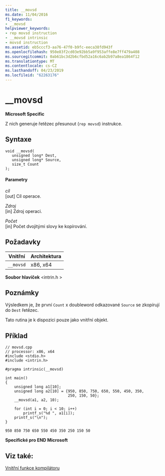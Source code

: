 ```yaml
---
title: __movsd
ms.date: 11/04/2016
f1_keywords:
- __movsd
helpviewer_keywords:
- rep movsd instruction
- __movsd intrinsic
- movsd instruction
ms.assetid: eb5cccf3-aa76-47f0-b9fc-eeca38fd943f
ms.openlocfilehash: 950e83f2cd03e92bb5a9f953affe8e7ff479a408
ms.sourcegitcommit: 0ab61bc3d2b6cfbd52a16c6ab2b97a8ea1864f12
ms.translationtype: MT
ms.contentlocale: cs-CZ
ms.lasthandoff: 04/23/2019
ms.locfileid: "62263176"
---
```

# <a name="movsd"></a>__movsd

**Microsoft Specific**

Z nich generuje řetězec přesunout (`rep movsd`) instrukce.

## <a name="syntax"></a>Syntaxe

```
void __movsd(
   unsigned long* Dest,
   unsigned long* Source,
   size_t Count
);
```

#### <a name="parameters"></a>Parametry

*cíl*<br/>
[out] Cíl operace.

*Zdroj*<br/>
[in] Zdroj operaci.

*Počet*<br/>
[in] Počet dvojitými slovy ke kopírování.

## <a name="requirements"></a>Požadavky

|Vnitřní|Architektura|
|---------------|------------------|
|`__movsd`|x86, x64|

**Soubor hlaviček** \<intrin.h >

## <a name="remarks"></a>Poznámky

Výsledkem je, že první `Count` x doubleword odkazované `Source` se zkopírují do `Dest` řetězec.

Tato rutina je k dispozici pouze jako vnitřní objekt.

## <a name="example"></a>Příklad

```
// movsd.cpp
// processor: x86, x64
#include <stdio.h>
#include <intrin.h>

#pragma intrinsic(__movsd)

int main()
{
    unsigned long a1[10];
    unsigned long a2[10] = {950, 850, 750, 650, 550, 450, 350,
                            250, 150, 50};
    __movsd(a1, a2, 10);

    for (int i = 0; i < 10; i++)
        printf_s("%d ", a1[i]);
    printf_s("\n");
}
```

```Output
950 850 750 650 550 450 350 250 150 50
```

**Specifické pro END Microsoft**

## <a name="see-also"></a>Viz také:

[Vnitřní funkce kompilátoru](../intrinsics/compiler-intrinsics.md)